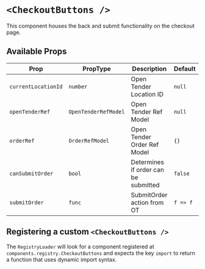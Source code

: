 # `<CheckoutButtons />`

This component houses the back and submit functionality on the checkout page.

## Available Props

| Prop                | PropType             | Description                          | Default  |
| ------------------- | -------------------- | ------------------------------------ | -------- |
| `currentLocationId` | `number`             | Open Tender Location ID              | `null`   |
| `openTenderRef`     | `OpenTenderRefModel` | Open Tender Ref Model                | `null`   |
| `orderRef`          | `OrderRefModel`      | Open Tender Order Ref Model          | `{}`     |
| `canSubmitOrder`    | `bool`               | Determines if order can be submitted | `false`  |
| `submitOrder`       | `func`               | SubmitOrder action from OT           | `f => f` |

## Registering a custom `<CheckoutButtons />`

The `RegistryLoader` will look for a component registered at `components.registry.CheckoutButtons` and expects the key `import` to return a function that uses dynamic import syntax.
